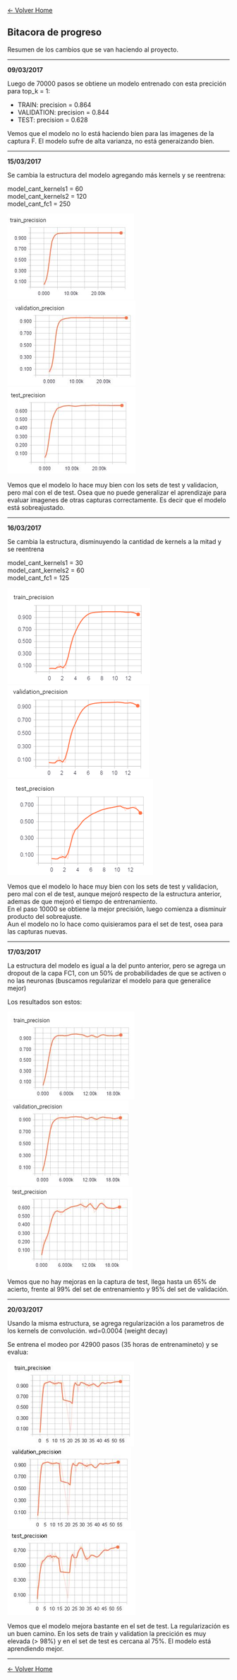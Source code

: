 
[<- Volver Home](../README.md)  

## Bitacora de progreso
Resumen de los cambios que se van haciendo al proyecto.

***  

**09/03/2017**

Luego de 70000 pasos se obtiene un modelo entrenado con esta precición para top_k = 1:

- TRAIN:  precision = 0.864
- VALIDATION:  precision = 0.844
- TEST:  precision = 0.628  

Vemos que el modelo no lo está haciendo bien para las imagenes de la captura F. El modelo sufre de alta varianza, no está generaizando bien. 


*** 

**15/03/2017**

Se cambia la estructura del modelo agregando más kernels y se reentrena:

model_cant_kernels1 = 60  
model_cant_kernels2 = 120  
model_cant_fc1 = 250  

![Bitacora](./img/bitacora1b.JPG "Bitacora")
![Bitacora](./img/bitacora1c.JPG "Bitacora")
![Bitacora](./img/bicatora1a.JPG "Bitacora")


Vemos que el modelo lo hace muy bien con los sets de test y validacion, pero mal con el de test. Osea que no puede generalizar el aprendizaje para evaluar imagenes de otras capturas correctamente. Es decir que el modelo está sobreajustado. 

***

**16/03/2017**

Se cambia la estructura, disminuyendo la cantidad de kernels a la mitad y se reentrena

model_cant_kernels1 = 30  
model_cant_kernels2 = 60  
model_cant_fc1 = 125  

![Bitacora](./img/bitacora2b.PNG "Bitacora")
![Bitacora](./img/bitacora2c.PNG "Bitacora")
![Bitacora](./img/bicatora2a.PNG "Bitacora")  

Vemos que el modelo lo hace muy bien con los sets de test y validacion, pero mal con el de test, aunque mejoró respecto de la estructura anterior, ademas de que mejoró el tiempo de entrenamiento.  
En el paso 10000 se obtiene la mejor precisión, luego comienza a disminuir producto del sobreajuste.  
Aun el modelo no lo hace como quisieramos para el set de test, osea para las capturas nuevas.  


*** 

**17/03/2017**

La estructura del modelo es igual a la del punto anterior, pero se agrega un dropout de la capa FC1, con un 50% de probabilidades de que se activen o no las neuronas (buscamos regularizar el modelo para que generalice mejor)

Los resultados son estos:

![Bitacora](./img/bitacora3b.JPG "Bitacora")
![Bitacora](./img/bitacora3c.JPG "Bitacora")
![Bitacora](./img/bitacora3a.JPG "Bitacora")  

Vemos que no hay mejoras en la captura de test, llega hasta un 65% de acierto, frente al 99% del set de entrenamiento y 95% del set de validación.

***

**20/03/2017**

Usando la misma estructura, se agrega regularización a los parametros de los kernels de convolución. 
wd=0.0004 (weight decay)

Se entrena el modeo por 42900 pasos (35 horas de entrenamineto) y se evalua:

![Bitacora](./img/bitacora4b.JPG "Bitacora")
![Bitacora](./img/bitacora4c.JPG "Bitacora")
![Bitacora](./img/bitacora4a.JPG "Bitacora")  

Vemos que el modelo mejora bastante en el set de test. La regularización es un buen camino. 
En los sets de train y validation la precición es muy elevada (> 98%) y en el set de test es cercana al 75%. 
El modelo está aprendiendo mejor. 

***
[<- Volver Home](../README.md)  
